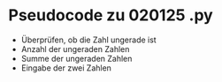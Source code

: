 # Pseudocode zu 020125 .py

- Überprüfen, ob die Zahl ungerade ist
- Anzahl der ungeraden Zahlen
- Summe der ungeraden Zahlen
- Eingabe der zwei Zahlen

